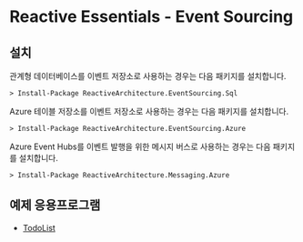 # Reactive Essentials - Event Sourcing

## 설치

관계형 데이터베이스를 이벤트 저장소로 사용하는 경우는 다음 패키지를 설치합니다.

```
> Install-Package ReactiveArchitecture.EventSourcing.Sql
```

Azure 테이블 저장소를 이벤트 저장소로 사용하는 경우는 다음 패키지를 설치합니다.

```
> Install-Package ReactiveArchitecture.EventSourcing.Azure
```

Azure Event Hubs를 이벤트 발행을 위한 메시지 버스로 사용하는 경우는 다음 패키지를 설치합니다.

```
> Install-Package ReactiveArchitecture.Messaging.Azure
```

## 예제 응용프로그램

- [TodoList](examples/TodoList)
